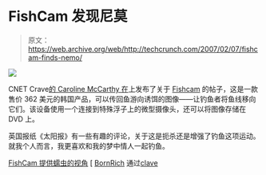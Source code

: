 # FishCam 发现尼莫

> 原文：<https://web.archive.org/web/http://techcrunch.com/2007/02/07/fishcam-finds-nemo/>

![](img/176c5543d87998e5f42c43faab5605f6.png)

CNET Crave[的 Caroline McCarthy 在](https://web.archive.org/web/20210227020318/http://crave.cnet.com/8301-1_105-9684877-1.html)上发布了关于 [Fishcam](https://web.archive.org/web/20210227020318/http://www.thesun.co.uk/article/0,,2-2007050828,00.html) 的帖子，这是一款售价 362 美元的韩国产品，可以传回鱼游向诱饵的图像——让钓鱼者将鱼线移向它们。该设备使用一个连接到特殊浮子上的微型摄像头，还可以将图像存储在 DVD 上。

英国报纸《太阳报》有一些有趣的评论，关于这是扼杀还是增强了钓鱼这项运动。就我个人而言，我更喜欢和我的梦中情人一起钓鱼。

[FishCam 提供蠕虫的视角](https://web.archive.org/web/20210227020318/http://www.thesun.co.uk/article/0,,2-2007050828,00.html) [ [BornRich](https://web.archive.org/web/20210227020318/http://www.bornrich.org/entry/fishcam-for-honing-your-fishing-skills/) 通过[clave](https://web.archive.org/web/20210227020318/http://crave.cnet.com/8301-1_105-9684877-1.html)